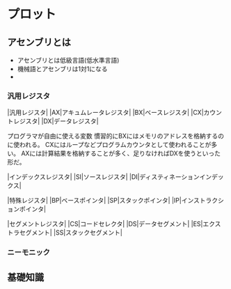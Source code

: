 # プロット
## アセンブリとは
- アセンブリとは低級言語(低水準言語)
 - 機械語とアセンブリは1対1になる
- 
### 汎用レジスタ

|汎用レジスタ|
|AX|アキュムレータレジスタ|
|BX|ベースレジスタ|
|CX|カウントレジスタ|
|DX|データレジスタ|

プログラマが自由に使える変数
慣習的にBXにはメモリのアドレスを格納するのに使われる。
CXにはループなどプログラムカウンタとして使われることが多い。
AXには計算結果を格納することが多く、足りなければDXを使うといった形だ。

|インデックスレジスタ|
|SI|ソースレジスタ|
|DI|ディスティネーションインデックス|

|特殊レジスタ|
|BP|ベースポインタ|
|SP|スタックポインタ|
|IP|インストラクションポインタ|

|セグメントレジスタ|
|CS|コードセレクタ|
|DS|データセグメント|
|ES|エクストラセグメント|
|SS|スタックセグメント|

### ニーモニック


## 基礎知識